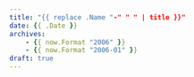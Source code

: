 ```yaml
---
title: "{{ replace .Name "-" " " | title }}"
date: {{ .Date }}
archives:
    - {{ now.Format "2006" }}
    - {{ now.Format "2006-01" }}
draft: true
---
```


